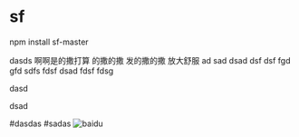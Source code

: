 # sf
npm install sf-master

dasds 啊啊是的撒打算
的撒的撒
发的撒的撒
放大舒服
ad sad dsad dsf dsf fgd gfd 
sdfs fdsf 
dsad
fdsf
fdsg


dasd

dsad

#dasdas
#sadas
![baidu](http://www.baidu.com/img/bdlogo.gif) 

